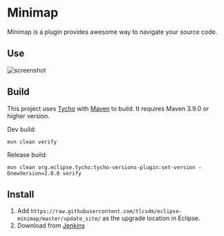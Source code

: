 # Minimap

Minimap is a plugin provides awesome way to navigate your source code.

## Use
![screenshot](https://raw.github.com/tlcsdm/eclipse-minimap/master/plugins/com.tlcsdm.eclipse.minimap/help/images/example.png)

## Build

This project uses [Tycho](https://github.com/eclipse-tycho/tycho) with [Maven](https://maven.apache.org/) to build. It requires Maven 3.9.0 or higher version.

Dev build:

```
mvn clean verify
```

Release build:

```
mvn clean org.eclipse.tycho:tycho-versions-plugin:set-version -DnewVersion=2.0.0 verify
```

## Install

1. Add `https://raw.githubusercontent.com/tlcsdm/eclipse-minimap/master/update_site/` as the upgrade location in Eclipse.
2. Download from [Jenkins](https://jenkins.tlcsdm.com/job/eclipse-plugin/job/eclipse-minimap)

